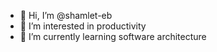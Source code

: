 - 👋 Hi, I’m @shamlet-eb
- 👀 I’m interested in productivity
- 🌱 I’m currently learning software architecture

<!---
shamlet-eb/shamlet-eb is a ✨ special ✨ repository because its `README.md` (this file) appears on your GitHub profile.
You can click the Preview link to take a look at your changes.
--->
